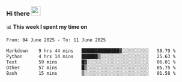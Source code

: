 ### Hi there <a href="https://www.gautamkrishnar.com/"><img src="https://media.giphy.com/media/hvRJCLFzcasrR4ia7z/giphy.gif" width="25px"></a>

📊 **This week I spent my time on**

<!--START_SECTION:waka-->

```txt
From: 04 June 2025 - To: 11 June 2025

Markdown    9 hrs 44 mins   ██████████████▓░░░░░░░░░░   58.79 %
Python      4 hrs 14 mins   ██████▒░░░░░░░░░░░░░░░░░░   25.63 %
Text        59 mins         █▓░░░░░░░░░░░░░░░░░░░░░░░   06.01 %
Other       57 mins         █▒░░░░░░░░░░░░░░░░░░░░░░░   05.75 %
Bash        15 mins         ▒░░░░░░░░░░░░░░░░░░░░░░░░   01.58 %
```

<!--END_SECTION:waka-->
